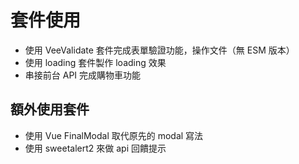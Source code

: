 # 套件使用

- 使用 VeeValidate 套件完成表單驗證功能，操作文件（無 ESM 版本）
- 使用 loading 套件製作 loading 效果
- 串接前台 API 完成購物車功能

## 額外使用套件

- 使用 Vue FinalModal 取代原先的 modal 寫法
- 使用 sweetalert2 來做 api 回饋提示

